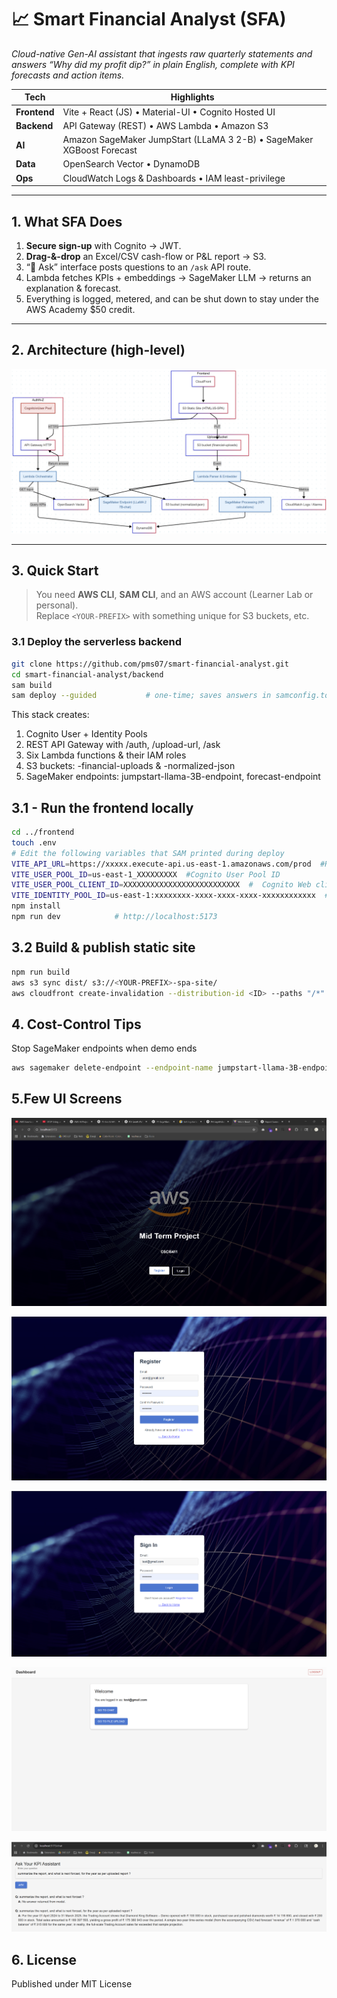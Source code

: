 # 📈 Smart Financial Analyst (SFA)

_Cloud-native Gen-AI assistant that ingests raw quarterly statements and answers “Why did my profit dip?” in plain English, complete with KPI forecasts and action items._

| Tech | Highlights |
|------|------------|
| **Frontend** | Vite + React (JS) • Material-UI • Cognito Hosted UI |
| **Backend**  | API Gateway (REST) • AWS Lambda • Amazon S3 |
| **AI**       | Amazon SageMaker JumpStart (LLaMA 3 2-B) • SageMaker XGBoost Forecast |
| **Data**     | OpenSearch Vector • DynamoDB |
| **Ops**      | CloudWatch Logs & Dashboards • IAM least-privilege |

---

## 1. What SFA Does

1. **Secure sign-up** with Cognito → JWT.  
2. **Drag-&-drop** an Excel/CSV cash-flow or P&L report → S3.  
3. “💬 Ask” interface posts questions to an `/ask` API route.  
4. Lambda fetches KPIs + embeddings → SageMaker LLM → returns an explanation & forecast.  
5. Everything is logged, metered, and can be shut down to stay under the AWS Academy \$50 credit.

---

## 2. Architecture (high-level)
![Home Page](docs/aws_diagram.png)


---

## 3. Quick Start

> You need **AWS CLI**, **SAM CLI**, and an AWS account (Learner Lab or personal).  
> Replace `<YOUR-PREFIX>` with something unique for S3 buckets, etc.

### 3.1 Deploy the serverless backend

```bash
git clone https://github.com/pms07/smart-financial-analyst.git
cd smart-financial-analyst/backend
sam build
sam deploy --guided           # one-time; saves answers in samconfig.toml
``` 

This stack creates:

1. Cognito User + Identity Pools
2. REST API Gateway with /auth, /upload-url, /ask
3. Six Lambda functions & their IAM roles
4. S3 buckets: <YOUR-PREFIX>-financial-uploads & <YOUR-PREFIX>-normalized-json
5. SageMaker endpoints: jumpstart-llama-3B-endpoint, forecast-endpoint

## 3.1 - Run the frontend locally

```bash 
cd ../frontend
touch .env
# Edit the following variables that SAM printed during deploy
VITE_API_URL=https://xxxxx.execute-api.us-east-1.amazonaws.com/prod  #REST endpoint base (prod stage)
VITE_USER_POOL_ID=us-east-1_XXXXXXXXX  #Cognito User Pool ID
VITE_USER_POOL_CLIENT_ID=XXXXXXXXXXXXXXXXXXXXXXXXXX  #	Cognito Web client ID
VITE_IDENTITY_POOL_ID=us-east-1:xxxxxxxx-xxxx-xxxx-xxxx-xxxxxxxxxxxx  #	Cognito Identity Pool for temporary AWS creds
npm install
npm run dev            # http://localhost:5173
```

## 3.2 Build & publish static site
```bash 
npm run build
aws s3 sync dist/ s3://<YOUR-PREFIX>-spa-site/
aws cloudfront create-invalidation --distribution-id <ID> --paths "/*"
```

## 4. Cost-Control Tips
Stop SageMaker endpoints when demo ends

```bash
aws sagemaker delete-endpoint --endpoint-name jumpstart-llama-3B-endpoint
```
## 5.Few UI Screens 
![Home Page](docs/01_homepage.png)

![Register Page](docs/02_register.png)

![Login Page](docs/04_login.png)

![Dashboard Page](docs/05_dashboard.png)

![Chat Page](docs/09_chat_result.png)

## 6. License
Published under MIT License 
